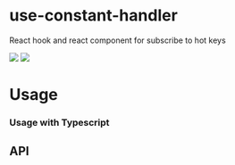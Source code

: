 # use-constant-handler
React hook and react component for subscribe to hot keys

[![](https://img.shields.io/npm/l/use-constant-handler.svg?style=flat)](https://github.com/simprl/use-constant-handler/blob/main/LICENSE)
[![](https://img.shields.io/npm/v/use-constant-handler.svg?style=flat)](https://www.npmjs.com/package/use-constant-handler)

# Usage

### Usage with Typescript

## API
